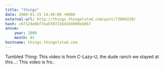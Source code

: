 ```yaml
---
title: "things"
date: 2009-01-25 14:49:09 +0000
external-url: http://things.thingelstad.com/post/73004220/
hash: c67124e0bf7ea5f87216d164990e5067
annum:
    year: 2009
    month: 01
hostname: things.thingelstad.com
---
```


Tumbled Thing: This video is from C-Lazy-U, the dude ranch we stayed at this...: This video is fro.. 

